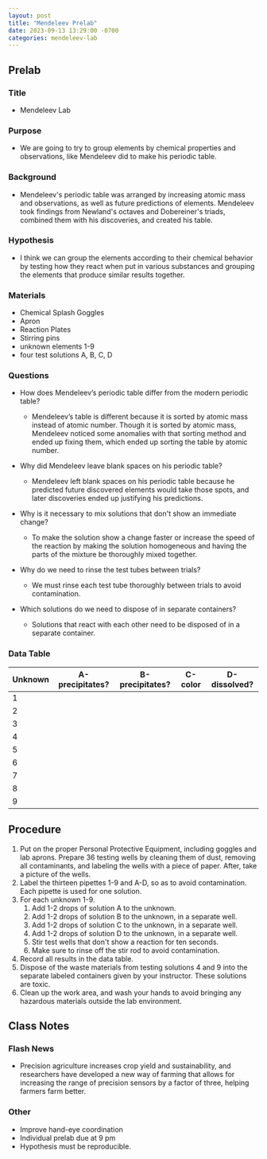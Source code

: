 ```yaml
---
layout: post
title: "Mendeleev Prelab"
date: 2023-09-13 13:29:00 -0700
categories: mendeleev-lab
---
```


## Prelab

### Title
- Mendeleev Lab

### Purpose
- We are going to try to group elements by chemical properties and
  observations, like Mendeleev did to make his periodic table.

### Background
- Mendeleev's periodic table was arranged by increasing atomic mass and
  observations, as well as future predictions of elements. Mendeleev took 
  findings from Newland's octaves and Dobereiner's triads, combined them 
  with his discoveries, and created his table.

### Hypothesis
- I think we can group the elements according to their chemical behavior by 
  testing how they react when put in various substances and grouping the 
  elements that produce similar results together.

### Materials
- Chemical Splash Goggles
- Apron
- Reaction Plates
- Stirring pins
- unknown elements 1-9
- four test solutions A, B, C, D

### Questions
- How does Mendeleev’s periodic table differ from the modern periodic table?
    - Mendeleev’s table is different because it is sorted by atomic mass 
      instead of atomic number. Though it is sorted by atomic mass,
      Mendeleev noticed some anomalies with that sorting method and ended 
      up fixing them, which ended up sorting the table by atomic number.

- Why did Mendeleev leave blank spaces on his periodic table?
    - Mendeleev left blank spaces on his periodic table because he predicted
      future discovered elements would take those spots, and later 
      discoveries ended up justifying his predictions.

- Why is it necessary to mix solutions that don't show an immediate change?
    - To make the solution show a change faster or increase the speed of the
      reaction by making the solution homogeneous and having the parts of 
      the mixture be thoroughly mixed together.

- Why do we need to rinse the test tubes between trials?
    - We must rinse each test tube thoroughly between trials to avoid
      contamination. 

- Which solutions do we need to dispose of in separate containers?
    - Solutions that react with each other need to be disposed of in a 
      separate container.

### Data Table

| Unknown | A-precipitates? | B-precipitates? | C-color | D-dissolved? |
| --- | --- | --- | --- | --- |
| 1 | | | | |
| 2 | | | | |
| 3 | | | | |
| 4 | | | | |
| 5 | | | | |
| 6 | | | | |
| 7 | | | | |
| 8 | | | | |
| 9 | | | | |

## Procedure
1. Put on the proper Personal Protective Equipment, including goggles and 
   lab aprons. Prepare 36 testing wells by cleaning them of dust, removing 
   all contaminants, and labeling the wells with a piece of paper. After, 
   take a picture of the wells.
2. Label the thirteen pipettes 1-9 and A-D, so as to avoid contamination.
   Each pipette is used for one solution.
3. For each unknown 1-9.
    1. Add 1-2 drops of solution A to the unknown.
    2. Add 1-2 drops of solution B to the unknown, in a separate well.
    3. Add 1-2 drops of solution C to the unknown, in a separate well.
    4. Add 1-2 drops of solution D to the unknown, in a separate well.
    5. Stir test wells that don't show a reaction for ten seconds.
    6. Make sure to rinse off the stir rod to avoid contamination.
4. Record all results in the data table.
5. Dispose of the waste materials from testing solutions 4 and 9 into the 
   separate labeled containers given by your instructor. These solutions
   are toxic.
6. Clean up the work area, and wash your hands to avoid bringing any
   hazardous materials outside the lab environment.

## Class Notes

### Flash News
- Precision agriculture increases crop yield and sustainability, and researchers
  have developed a new way of farming that allows for increasing the range of
  precision sensors by a factor of three, helping farmers farm better.

### Other
- Improve hand-eye coordination
- Individual prelab due at 9 pm
- Hypothesis must be reproducible.
